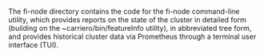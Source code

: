 The fi-node directory contains the code for the fi-node command-line utility, which provides reports on the state of the cluster in detailed form (building on the ~carriero/bin/featureInfo utility), in abbreviated tree form, and provides historical cluster data via Prometheus through a terminal user interface (TUI).







